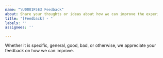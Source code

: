 ```yaml
---
name: "\U0001F5E3 Feedback"
about: Share your thoughts or ideas about how we can improve the experience.
title: "[Feedback] - "
labels: ''
assignees: ''

---
```


Whether it is specific, general, good, bad, or otherwise, we appreciate your feedback on how we can improve.
